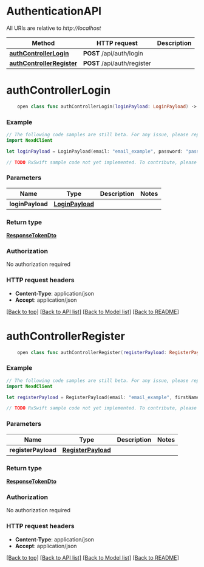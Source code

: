 # AuthenticationAPI

All URIs are relative to *http://localhost*

Method | HTTP request | Description
------------- | ------------- | -------------
[**authControllerLogin**](AuthenticationAPI.md#authcontrollerlogin) | **POST** /api/auth/login | 
[**authControllerRegister**](AuthenticationAPI.md#authcontrollerregister) | **POST** /api/auth/register | 


# **authControllerLogin**
```swift
    open class func authControllerLogin(loginPayload: LoginPayload) -> Observable<ResponseTokenDto>
```



### Example 
```swift
// The following code samples are still beta. For any issue, please report via http://github.com/OpenAPITools/openapi-generator/issues/new
import NexdClient

let loginPayload = LoginPayload(email: "email_example", password: "password_example") // LoginPayload | 

// TODO RxSwift sample code not yet implemented. To contribute, please open a ticket via http://github.com/OpenAPITools/openapi-generator/issues/new
```

### Parameters

Name | Type | Description  | Notes
------------- | ------------- | ------------- | -------------
 **loginPayload** | [**LoginPayload**](LoginPayload.md) |  | 

### Return type

[**ResponseTokenDto**](ResponseTokenDto.md)

### Authorization

No authorization required

### HTTP request headers

 - **Content-Type**: application/json
 - **Accept**: application/json

[[Back to top]](#) [[Back to API list]](../README.md#documentation-for-api-endpoints) [[Back to Model list]](../README.md#documentation-for-models) [[Back to README]](../README.md)

# **authControllerRegister**
```swift
    open class func authControllerRegister(registerPayload: RegisterPayload) -> Observable<ResponseTokenDto>
```



### Example 
```swift
// The following code samples are still beta. For any issue, please report via http://github.com/OpenAPITools/openapi-generator/issues/new
import NexdClient

let registerPayload = RegisterPayload(email: "email_example", firstName: "firstName_example", lastName: "lastName_example", role: "role_example", password: "password_example") // RegisterPayload | 

// TODO RxSwift sample code not yet implemented. To contribute, please open a ticket via http://github.com/OpenAPITools/openapi-generator/issues/new
```

### Parameters

Name | Type | Description  | Notes
------------- | ------------- | ------------- | -------------
 **registerPayload** | [**RegisterPayload**](RegisterPayload.md) |  | 

### Return type

[**ResponseTokenDto**](ResponseTokenDto.md)

### Authorization

No authorization required

### HTTP request headers

 - **Content-Type**: application/json
 - **Accept**: application/json

[[Back to top]](#) [[Back to API list]](../README.md#documentation-for-api-endpoints) [[Back to Model list]](../README.md#documentation-for-models) [[Back to README]](../README.md)

